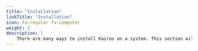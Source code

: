 ```yaml
---
title: "Installation"
linkTitle: "Installation"
icon: fa-regular fa-computer
weight: 2
description: |
    There are many ways to install Kairos on a system. This section will teach you about each of them.
---
```


